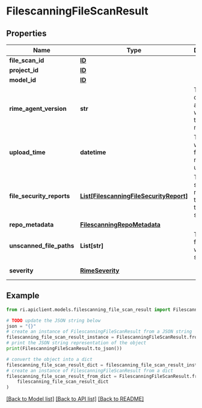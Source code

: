 # FilescanningFileScanResult


## Properties

Name | Type | Description | Notes
------------ | ------------- | ------------- | -------------
**file_scan_id** | [**ID**](ID.md) |  | 
**project_id** | [**ID**](ID.md) |  | 
**model_id** | [**ID**](ID.md) |  | 
**rime_agent_version** | **str** | The version of the RIME agent that was used to scan the model. | [optional] 
**upload_time** | **datetime** | The time when the file scan result was uploaded. | [optional] 
**file_security_reports** | [**List[FilescanningFileSecurityReport]**](FilescanningFileSecurityReport.md) | The security reports for the files that were scanned. | [optional] 
**repo_metadata** | [**FilescanningRepoMetadata**](FilescanningRepoMetadata.md) |  | [optional] 
**unscanned_file_paths** | **List[str]** | The list of files that were not scanned. | [optional] 
**severity** | [**RimeSeverity**](RimeSeverity.md) |  | [optional] [default to RimeSeverity.UNSPECIFIED]

## Example

```python
from ri.apiclient.models.filescanning_file_scan_result import FilescanningFileScanResult

# TODO update the JSON string below
json = "{}"
# create an instance of FilescanningFileScanResult from a JSON string
filescanning_file_scan_result_instance = FilescanningFileScanResult.from_json(json)
# print the JSON string representation of the object
print(FilescanningFileScanResult.to_json())

# convert the object into a dict
filescanning_file_scan_result_dict = filescanning_file_scan_result_instance.to_dict()
# create an instance of FilescanningFileScanResult from a dict
filescanning_file_scan_result_from_dict = FilescanningFileScanResult.from_dict(
    filescanning_file_scan_result_dict
)
```
[[Back to Model list]](../README.md#documentation-for-models) [[Back to API list]](../README.md#documentation-for-api-endpoints) [[Back to README]](../README.md)

